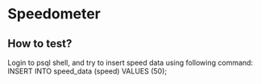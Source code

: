 ﻿# Speedometer

## How to test?
Login to psql shell, and try to insert speed data using following command:
INSERT INTO speed_data (speed) VALUES (50);
